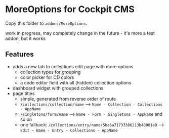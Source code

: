 # MoreOptions for Cockpit CMS

Copy this folder to `addons/MoreOptions`.

work in progress, may completely change in the future - it's more a test addon, but it works

## Features

* adds a new tab to collections edit page with more options
  * collection types for grouping
  * color picker for CD colors
  * a code editor field with all (hidden) collection options
* dashboard widget with grouped collections
* page titles
  * simple, generated from reverse order of route
  * `/collections/collection/name` --> `Name - Collection - Collections - AppName`
  * `/singletons/form/name` --> `Name - Form - Singletons - AppName` and so on
  * one fallback: `/collections/entry/name/5ba6a71733386213b40001e8` --> `Edit - Name - Entry - Collections - AppName`
